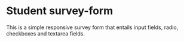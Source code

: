 # Student survey-form
This is a simple responsive survey form that entails input fields, radio, checkboxes and textarea fields.
